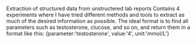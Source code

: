 Extraction of structured data from unstructered lab reports
Contains 4 experiments where I have tried different methods and tools to extract as much of the desired information as possible. The ideal format is to find all parameters such as testosterone, clucose, and so on, and return them in a format like this: {parameter:'testosterone', value:'4', unit:'mmol/L'}

